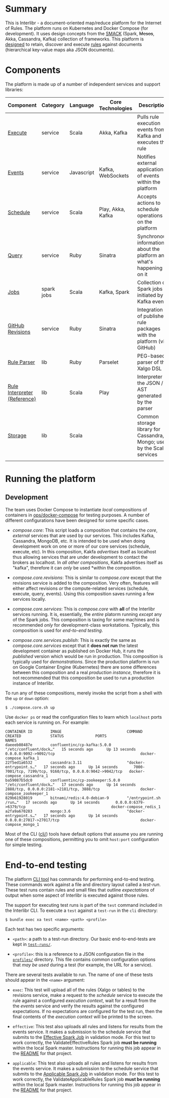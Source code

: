 # Summary

This is Interlibr - a document-oriented map/reduce platform for the
Internet of Rules. The platform runs on Kubernetes and Docker Compose
(for development). It uses design concepts from the
[SMACK](https://mesosphere.com/blog/smack-stack-new-lamp-stack/)
(Spark, ~~Mesos~~, Akka, Cassandra, Kafka) collection of
frameworks. This platform is [designed](./docs/arch-2.0.md) to retain,
discover and execute [rules](./docs/xalgo.md) against documents
(hierarchical key-value maps aka JSON documents).

# Components

The platform is made up of a number of independent services and
support libraries:

| Component                                                                          | Category   | Language   | Core Technologies | Description                                                             |
|------------------------------------------------------------------------------------|------------|------------|-------------------|-------------------------------------------------------------------------|
| [Execute](https://github.com/Xalgorithms/service-il-execute)                       | service    | Scala      | Akka, Kafka       | Pulls rule execution events from Kafka and executes the rule            |
| [Events](https://github.com/Xalgorithms/service-il-events)                         | service    | Javascript | Kafka, WebSockets | Notifies external applications of events within the platform            |
| [Schedule](https://github.com/Xalgorithms/service-il-schedule)                     | service    | Scala      | Play, Akka, Kafka | Accepts actions to schedule operations on the platform                  |
| [Query](https://github.com/Xalgorithms/service-il-query)                           | service    | Ruby       | Sinatra           | Synchronous information about the platform and what's happening on it   |
| [Jobs](https://github.com/Xalgorithms/service-il-jobs)                             | spark jobs | Scala      | Kafka, Spark      | Collection of Spark jobs initiated by Kafka events                      |
| [GitHub Revisions](https://github.com/Xalgorithms/service-il-revisions-github)     | service    | Ruby       | Sinatra           | Integration of published rule packages with the platform (via GitHub)   |
| [Rule Parser](https://github.com/Xalgorithms/lib-rules-parse-ruby)                 | lib        | Ruby       | Parselet          | PEG-based parser of the Xalgo DSL                                       |
| [Rule Interpreter (Reference)](https://github.com/Xalgorithms/lib-rules-int-scala) | lib        | Scala      | Play              | Interpreter of the JSON / AST generated by the parser                   |
| [Storage](https://github.com/Xalgorithms/lib-storage)                              | lib        | Scala      |                   | Common storage library for Cassandra, Mongo; used by the Scala services |
|                                                                                    |            |            |                   |                                                                         |

# Running the platform

## Development

The team uses Docker Compose to instantiate *local* compositions of containers
in [ops/docker-compose](./ops/docker-compose) for testing purposes. A number of
different configurations have been designed for some specific cases.

* *compose.core*: This script loads a composition that contains the *core*,
  *external* services that are used by our services. This includes Kafka,
  Cassandra, MongoDB, etc. It is intended to be used when doing development work
  on one or more of our core services (schedule, execute, etc). In this
  composition, Kakfa *advertises* itself as localhost thus allowing services
  that are under development to contact the brokers as localhost. In *all other
  compositions*, Kakfa advertises itself as "kafka", therefore it can *only* be
  used *within the composition.

* *compose.core.revisions*: This is similar to *compose.core* except that the
  revisions service is added to the composition. Very often, features will
  either affect revisions *or* the compute-related services (schedule, execute,
  query, events). Using this composition saves running a few services locally.

* *compose.core.services*: This is *compose.core* with **all** of the Interlibr
  services running. It is, essentially, the *entire* platorm running *except*
  any of the Spark jobs. This composition is taxing for some machines and is
  recommended *only* for development-class workstations. Typically, this
  composition is used for *end-to-end testing*.

* *compose.core.services.publish*: This is exactly the same as
  *compose.core.services* except that it **does not run** the latest development
  container as published on Docker Hub, it runs the *published* version which
  would be run in production. This composition is typically used for
  *demonstrations*. Since the production platform is run on Google Container
  Engine (Kubernetes) there are some differences between this composition and a
  real *production instance*, therefore it is not recommended that this
  composition be used to run a production instance of Interlibr.

To run any of these compositions, merely invoke the script from a shell with the
`up` or `down` option:

```
$ ./compose.core.sh up
```

Use `docker ps` or read the configuration files to learn which `localhost` ports
each service is running on. For example:

```
CONTAINER ID        IMAGE                             COMMAND                  CREATED             STATUS              PORTS                                                       NAMES
daeeeb08487e        confluentinc/cp-kafka:5.0.0       "/etc/confluent/dock…"   15 seconds ago      Up 13 seconds       0.0.0.0:9092->9092/tcp                                      docker-compose_kafka_1
22f5ed1a6532        cassandra:3.11                    "docker-entrypoint.s…"   17 seconds ago      Up 14 seconds       7000-7001/tcp, 7199/tcp, 9160/tcp, 0.0.0.0:9042->9042/tcp   docker-compose_cassandra_1
ba59087b5dc0        confluentinc/cp-zookeeper:5.0.0   "/etc/confluent/dock…"   17 seconds ago      Up 14 seconds       2888/tcp, 0.0.0.0:2181->2181/tcp, 3888/tcp                  docker-compose_zookeeper_1
829b61928019        bitnami/redis:4.0-debian-9        "/entrypoint.sh /run…"   17 seconds ago      Up 14 seconds       0.0.0.0:6379->6379/tcp                                      docker-compose_redis_1
a2fa9a670283        mongo:3.6                         "docker-entrypoint.s…"   17 seconds ago      Up 14 seconds       0.0.0.0:27017->27017/tcp                                    docker-compose_mongo_1
```

Most of the CLI ([cli/](./cli)) tools have default options that assume you are
running one of these compositions, permitting you to omit `host:port`
configuration for simple testing.

# End-to-end testing

The platform [CLI tool](./cli) has commands for performing end-to-end
testing. These commands work against a file and directory layout called a
*test-run*. These test runs contain rules and small files that outline
*expectations* of output when some aspect of Interlibr is executed against those
rules.

The support for executing test runs is part of the `test` command included in
the Interlibr CLI. To execute a `test` against a `test-run` in the `cli`
directory:

```
$ bundle exec xa test <name> <path> <profile>
```

Each test has two specific arguments:

* `<path>`: a path to a test-run directory. Our basic end-to-end-tests are kept
  in [`test-runs/`](./test-runs).

* `<profile>`: this is a reference to a JSON configuration file in the
  [`profiles/`](./cli/profiles) directory. This file contains common
  configuration options that *may be used* during a test (for example, the URL
  for a service).

There are several tests available to run. The name of one of these tests should
appear in the `<name>` argument:

* `exec`: This test will upload all of the rules (Xalgo or tables) to the
  revisions service, make a request to the *schedule* service to execute the
  rule against a configured *execution context*, wait for a result from the the
  *events* service and verify the results against the configured
  expectations. If no expectations are configured for the test run, then the
  final contents of the *execution context* will be printed to the screen.

* `effective`: This test also uploads all rules and listens for results from the
  events service. It makes a submission to the schedule service that submits to
  the [Effective Spark Job](https://github.com/Xalgorithms/services-il-jobs) in
  validation mode. For this test to work correctly, the ValidateEffectiveRules
  Spark job **must be running** within the local Spark master. Instructions for
  running this job appear in the
  [README](https://github.com/Xalgorithms/services-il-jobs/blob/master/README.md)
  for that project.


* `applicable`: This test also uploads all rules and listens for results from
  the events service. It makes a submission to the schedule service that submits
  to the [Applicable Spark Job](https://github.com/Xalgorithms/services-il-jobs)
  in validation mode. For this test to work correctly, the
  ValidateApplicableRules Spark job **must be running** within the local Spark
  master. Instructions for running this job appear in the
  [README](https://github.com/Xalgorithms/services-il-jobs/blob/master/README.md)
  for that project.
